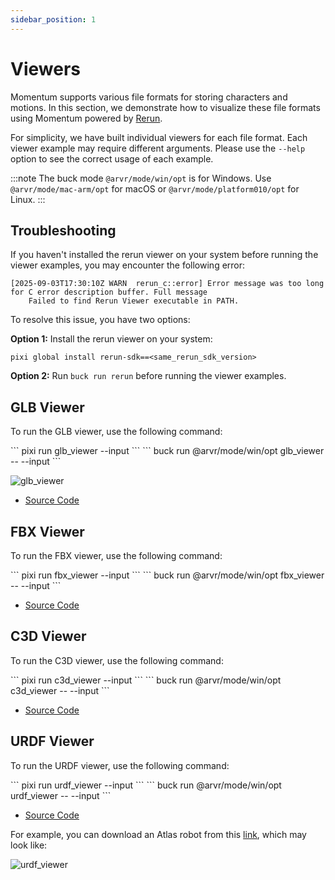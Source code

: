 ```yaml
---
sidebar_position: 1
---
```


# Viewers

Momentum supports various file formats for storing characters and motions. In this section, we demonstrate how to visualize these file formats using Momentum powered by [Rerun](https://rerun.io/).

For simplicity, we have built individual viewers for each file format. Each viewer example may require different arguments. Please use the `--help` option to see the correct usage of each example.

<FbInternalOnly>

:::note
The buck mode `@arvr/mode/win/opt` is for Windows. Use `@arvr/mode/mac-arm/opt` for macOS or `@arvr/mode/platform010/opt` for Linux.
:::

## Troubleshooting

If you haven't installed the rerun viewer on your system before running the viewer examples, you may encounter the following error:

```
[2025-09-03T17:30:10Z WARN  rerun_c::error] Error message was too long for C error description buffer. Full message
    Failed to find Rerun Viewer executable in PATH.
```

To resolve this issue, you have two options:

**Option 1:** Install the rerun viewer on your system:

```
pixi global install rerun-sdk==<same_rerun_sdk_version>
```

**Option 2:** Run `buck run rerun` before running the viewer examples.

</FbInternalOnly>

## GLB Viewer

To run the GLB viewer, use the following command:

<OssOnly>
```
pixi run glb_viewer --input <my_file.glb>
```
</OssOnly>

<FbInternalOnly>
```
buck run @arvr/mode/win/opt glb_viewer -- --input <my_file.glb>
```
</FbInternalOnly>

![glb_viewer](/img/glb_viewer.png)

* [Source Code](https://github.com/facebookresearch/momentum/tree/main/momentum/examples/glb_viewer)

## FBX Viewer

To run the FBX viewer, use the following command:

<OssOnly>
```
pixi run fbx_viewer --input <my_file.fbx>
```
</OssOnly>

<FbInternalOnly>
```
buck run @arvr/mode/win/opt fbx_viewer -- --input <my_file.fbx>
```
</FbInternalOnly>

* [Source Code](https://github.com/facebookresearch/momentum/tree/main/momentum/examples/fbx_viewer)

## C3D Viewer

To run the C3D viewer, use the following command:

<OssOnly>
```
pixi run c3d_viewer --input <my_file.c3d>
```
</OssOnly>

<FbInternalOnly>
```
buck run @arvr/mode/win/opt c3d_viewer -- --input <my_file.c3d>
```
</FbInternalOnly>

* [Source Code](https://github.com/facebookresearch/momentum/tree/main/momentum/examples/c3d_viewer)

## URDF Viewer

To run the URDF viewer, use the following command:

<OssOnly>
```
pixi run urdf_viewer --input <my_file.urdf>
```
</OssOnly>

<FbInternalOnly>
```
buck run @arvr/mode/win/opt urdf_viewer -- --input <my_file.urdf>
```
</FbInternalOnly>

* [Source Code](https://github.com/facebookresearch/momentum/tree/main/momentum/examples/urdf_viewer)

For example, you can download an Atlas robot from this [link](https://github.com/Daniella1/urdf_files_dataset/blob/main/urdf_files/matlab/Atlas/urdf/atlas.urdf), which may look like:

![urdf_viewer](/img/urdf_viewer.png)
